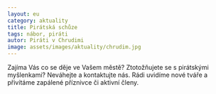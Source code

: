 ```yaml
---
layout: eu
category: aktuality
title: Pirátská schůze
tags: nábor, piráti
autor: Piráti v Chrudimi
image: assets/images/aktuality/chrudim.jpg
---
```


Zajíma Vás co se děje ve Vašem městě? Ztotožňujete se s pirátskými myšlenkami? Neváhejte a kontaktujte nás. Rádi uvidíme nové tváře a přivítáme zapálené příznivce či aktivní členy. 

